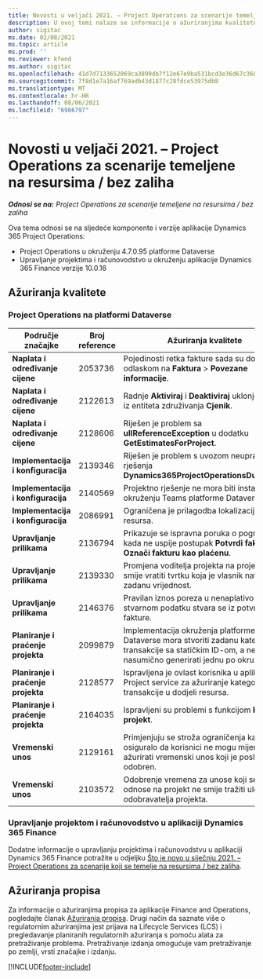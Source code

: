 ```yaml
---
title: Novosti u veljači 2021. – Project Operations za scenarije temeljene na resursima / bez zaliha
description: U ovoj temi nalaze se informacije o ažuriranjima kvalitete dostupnim u izdanju aplikacije Project Operations za scenarije koji se temelje na resursu / bez zaliha za veljaču 2021.
author: sigitac
ms.date: 02/08/2021
ms.topic: article
ms.prod: ''
ms.reviewer: kfend
ms.author: sigitac
ms.openlocfilehash: 41d7d7133652069ca3899db7f12e67e9ba531bcd3e36d67c3686a6b637b077d3
ms.sourcegitcommit: 7f8d1e7a16af769adb43d1877c28fdce53975db8
ms.translationtype: MT
ms.contentlocale: hr-HR
ms.lasthandoff: 08/06/2021
ms.locfileid: "6986797"
---
```

# <a name="whats-new-february-2021---project-operations-for-resourcenon-stocked-based-scenarios"></a>Novosti u veljači 2021. – Project Operations za scenarije temeljene na resursima / bez zaliha

_**Odnosi se na:** Project Operations za scenarije temeljene na resursima / bez zaliha_

Ova tema odnosi se na sljedeće komponente i verzije aplikacije Dynamics 365 Project Operations:

- Project Operations u okruženju 4.7.0.95 platforme Dataverse
- Upravljanje projektima i računovodstvo u okruženju aplikacije Dynamics 365 Finance verzije 10.0.16 

## <a name="quality-updates"></a>Ažuriranja kvalitete

### <a name="project-operations-on-dataverse"></a>Project Operations na platformi Dataverse

| **Područje značajke** | **Broj reference** | **Ažuriranja kvalitete** |
| --- | --- | --- |
| **Naplata i određivanje cijene** | 2053736 | Pojedinosti retka fakture sada su dostupne odlaskom na **Faktura** > **Povezane informacije**. |
| **Naplata i određivanje cijene** | 2122613 | Radnje **Aktiviraj** i **Deaktiviraj** uklonjene su iz entiteta združivanja **Cjenik**. |
| **Naplata i određivanje cijene** | 2128606 | Riješen je problem sa **ullReferenceException** u dodatku **GetEstimatesForProject**. |
| **Implementacija i konfiguracija** | 2139346 | Riješen je problem s uvozom neupravljanog rješenja **Dynamics365ProjectOperationsDualWrite**. |
| **Implementacija i konfiguracija** | 2140569 | Projektno rješenje ne mora biti instalirano u okruženju Teams platforme Dataverse. |
| **Implementacija i konfiguracija** | 2086991 | Ograničena je prilagodba lokalizacije web-resursa. |
| **Upravljanje prilikama** | 2136794 | Prikazuje se ispravna poruka o pogrešci kada ne uspije postupak **Potvrdi fakturu** ili **Označi fakturu kao plaćenu**. |
| **Upravljanje prilikama** | 2139330 | Promjena voditelja projekta na projektu ne smije vratiti tvrtku koja je vlasnik natrag na zadanu vrijednost. |
| **Upravljanje prilikama** | 2146376 | Pravilan iznos poreza u nenaplativo stvarnom podatku stvara se iz potvrde fakture. |
| **Planiranje i praćenje projekta** | 2099879 | Implementacija okruženja platforme Dataverse mora stvoriti zadanu kategoriju transakcije sa statičkim ID-om, a ne nasumično generirati jednu po okruženju. |
| **Planiranje i praćenje projekta** | 2128577 | Ispravljena je ovlast korisnika u aplikaciji Project service za ažuriranje kategorije transakcije u dodjeli resursa. |
| **Planiranje i praćenje projekta** | 2164035 | Ispravljeni su problemi s funkcijom **Kopiraj projekt**. |
| **Vremenski unos** | 2129161 | Primjenjuju se stroža ograničenja kako bi se osiguralo da korisnici ne mogu mijenjati i ažurirati vremenski unos koji je poslan ili odobren. |
| **Vremenski unos** | 2103572 | Odobrenje vremena za unose koji se ne odnose na projekt ne smije tražiti ulogu odobravatelja projekta. |

### <a name="project-management-and-accounting-in-dynamics-365-finance"></a>Upravljanje projektom i računovodstvo u aplikaciji Dynamics 365 Finance 

Dodatne informacije o upravljanju projektima i računovodstvu u aplikaciji Dynamics 365 Finance potražite u odjeljku [Što je novo u siječnju 2021. – Project Operations za scenarije koji se temelje na resursima / bez zaliha](whats-new-jan-2021-resource-based.md).


## <a name="regulatory-updates"></a>Ažuriranja propisa

Za informacije o ažuriranjima propisa za aplikacije Finance and Operations, pogledajte članak [Ažuriranja propisa](/dynamics365/finance/localizations/regulatory-updates). Drugi način da saznate više o regulatornim ažuriranjima jest prijava na Lifecycle Services (LCS) i pregledavanje planiranih regulatornih ažuriranja s pomoću alata za pretraživanje problema. Pretraživanje izdanja omogućuje vam pretraživanje po zemlji, vrsti značajke i izdanju.


[!INCLUDE[footer-include](../includes/footer-banner.md)]